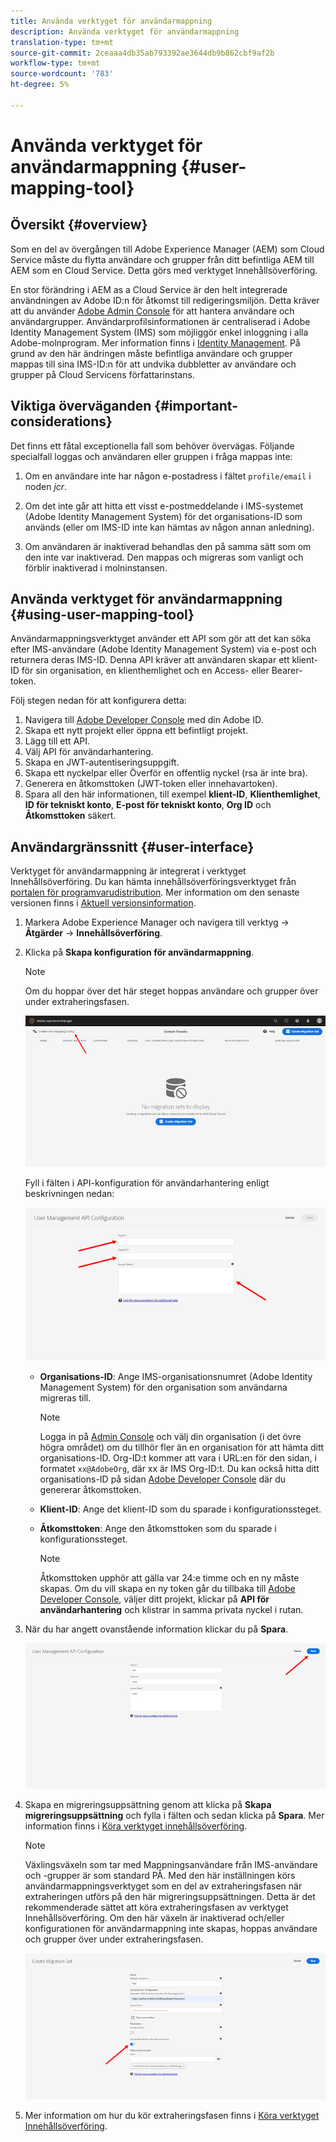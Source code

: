 ```yaml
---
title: Använda verktyget för användarmappning
description: Använda verktyget för användarmappning
translation-type: tm+mt
source-git-commit: 2ceaaa4db35ab793392ae3644db9b862cbf9af2b
workflow-type: tm+mt
source-wordcount: '783'
ht-degree: 5%

---
```



# Använda verktyget för användarmappning {#user-mapping-tool}

## Översikt {#overview}

Som en del av övergången till Adobe Experience Manager (AEM) som Cloud Service måste du flytta användare och grupper från ditt befintliga AEM till AEM som en Cloud Service. Detta görs med verktyget Innehållsöverföring.

En stor förändring i AEM as a Cloud Service är den helt integrerade användningen av Adobe ID:n för åtkomst till redigeringsmiljön.  Detta kräver att du använder [Adobe Admin Console](https://helpx.adobe.com/enterprise/using/admin-console.html) för att hantera användare och användargrupper. Användarprofilsinformationen är centraliserad i Adobe Identity Management System (IMS) som möjliggör enkel inloggning i alla Adobe-molnprogram. Mer information finns i [Identity Management](https://experienceleague.adobe.com/docs/experience-manager-cloud-service/overview/what-is-new-and-different.html?lang=en#identity-management). På grund av den här ändringen måste befintliga användare och grupper mappas till sina IMS-ID:n för att undvika dubbletter av användare och grupper på Cloud Servicens författarinstans.

## Viktiga överväganden {#important-considerations}

Det finns ett fåtal exceptionella fall som behöver övervägas. Följande specialfall loggas och användaren eller gruppen i fråga mappas inte:

1. Om en användare inte har någon e-postadress i fältet `profile/email` i noden *jcr*.

1. Om det inte går att hitta ett visst e-postmeddelande i IMS-systemet (Adobe Identity Management System) för det organisations-ID som används (eller om IMS-ID inte kan hämtas av någon annan anledning).

1. Om användaren är inaktiverad behandlas den på samma sätt som om den inte var inaktiverad. Den mappas och migreras som vanligt och förblir inaktiverad i molninstansen.

## Använda verktyget för användarmappning {#using-user-mapping-tool}

Användarmappningsverktyget använder ett API som gör att det kan söka efter IMS-användare (Adobe Identity Management System) via e-post och returnera deras IMS-ID. Denna API kräver att användaren skapar ett klient-ID för sin organisation, en klienthemlighet och en Access- eller Bearer-token.

Följ stegen nedan för att konfigurera detta:

1. Navigera till [Adobe Developer Console](https://console.adobe.io) med din Adobe ID.
1. Skapa ett nytt projekt eller öppna ett befintligt projekt.
1. Lägg till ett API.
1. Välj API för användarhantering.
1. Skapa en JWT-autentiseringsuppgift.
1. Skapa ett nyckelpar eller Överför en offentlig nyckel (rsa är inte bra).
1. Generera en åtkomsttoken (JWT-token eller innehavartoken).
1. Spara all den här informationen, till exempel **klient-ID**, **Klienthemlighet**, **ID för tekniskt konto**, **E-post för tekniskt konto**, **Org ID** och **Åtkomsttoken** säkert.

## Användargränssnitt {#user-interface}

Verktyget för användarmappning är integrerat i verktyget Innehållsöverföring. Du kan hämta innehållsöverföringsverktyget från [portalen för programvarudistribution](https://experience.adobe.com/#/downloads/content/software-distribution/en/aemcloud.html). Mer information om den senaste versionen finns i [Aktuell versionsinformation](/help/release-notes/release-notes-cloud/release-notes-current.md).

1. Markera Adobe Experience Manager och navigera till verktyg -> **Åtgärder** -> **Innehållsöverföring**.
1. Klicka på **Skapa konfiguration för användarmappning**.

   >[!NOTE]
   >Om du hoppar över det här steget hoppas användare och grupper över under extraheringsfasen.

   ![bild](/help/move-to-cloud-service/content-transfer-tool/assets-user-mapping/user-mapping-1.png)

   Fyll i fälten i API-konfiguration för användarhantering enligt beskrivningen nedan:

   ![bild](/help/move-to-cloud-service/content-transfer-tool/assets-user-mapping/user-mapping-2.png)

   * **Organisations-ID**: Ange IMS-organisationsnumret (Adobe Identity Management System) för den organisation som användarna migreras till.

      >[!NOTE]
      >Logga in på [Admin Console](https://adminconsole.adobe.com/) och välj din organisation (i det övre högra området) om du tillhör fler än en organisation för att hämta ditt organisations-ID. Org-ID:t kommer att vara i URL:en för den sidan, i formatet `xx@AdobeOrg`, där xx är IMS Org-ID:t.  Du kan också hitta ditt organisations-ID på sidan [Adobe Developer Console](https://console.adobe.io) där du genererar åtkomsttoken.

   * **Klient-ID**: Ange det klient-ID som du sparade i konfigurationssteget.

   * **Åtkomsttoken**: Ange den åtkomsttoken som du sparade i konfigurationssteget.

      >[!NOTE]
      >Åtkomsttoken upphör att gälla var 24:e timme och en ny måste skapas. Om du vill skapa en ny token går du tillbaka till [Adobe Developer Console](https://console.adobe.io), väljer ditt projekt, klickar på **API för användarhantering** och klistrar in samma privata nyckel i rutan.

1. När du har angett ovanstående information klickar du på **Spara**.

   ![bild](/help/move-to-cloud-service/content-transfer-tool/assets-user-mapping/user-mapping-3.png)


1. Skapa en migreringsuppsättning genom att klicka på **Skapa migreringsuppsättning** och fylla i fälten och sedan klicka på **Spara**. Mer information finns i [Köra verktyget innehållsöverföring](/help/move-to-cloud-service/content-transfer-tool/using-content-transfer-tool.md#running-tool).

   >[!NOTE]
   >Växlingsväxeln som tar med Mappningsanvändare från IMS-användare och -grupper är som standard PÅ. Med den här inställningen körs användarmappningsverktyget som en del av extraheringsfasen när extraheringen utförs på den här migreringsuppsättningen. Detta är det rekommenderade sättet att köra extraheringsfasen av verktyget Innehållsöverföring. Om den här växeln är inaktiverad och/eller konfigurationen för användarmappning inte skapas, hoppas användare och grupper över under extraheringsfasen.

   ![bild](/help/move-to-cloud-service/content-transfer-tool/assets-user-mapping/user-mapping-4.png)

1. Mer information om hur du kör extraheringsfasen finns i [Köra verktyget Innehållsöverföring](/help/move-to-cloud-service/content-transfer-tool/using-content-transfer-tool.md#running-tool).



